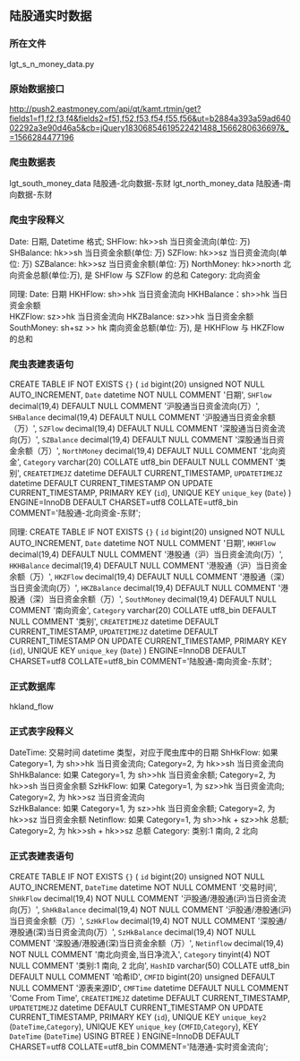 ## 陆股通实时数据 
### 所在文件 
lgt_s_n_money_data.py 
### 原始数据接口
http://push2.eastmoney.com/api/qt/kamt.rtmin/get?fields1=f1,f2,f3,f4&fields2=f51,f52,f53,f54,f55,f56&ut=b2884a393a59ad64002292a3e90d46a5&cb=jQuery18306854619522421488_1566280636697&_=1566284477196
### 爬虫数据表
lgt_south_money_data 陆股通-北向数据-东财 
lgt_north_money_data 陆股通-南向数据-东财
### 爬虫字段释义
Date: 日期, Datetime 格式; 
SHFlow: hk>>sh 当日资金流向(单位: 万)
SHBalance: hk>>sh 当日资金余额(单位: 万)
SZFlow: hk>>sz 当日资金流向(单位: 万)
SZBalance: hk>>sz 当日资金余额(单位: 万)
NorthMoney: hk>>north 北向资金总额(单位:万), 是 SHFlow 与 SZFlow 的总和
Category: 北向资金


同理: 
Date: 日期 
HKHFlow: sh>>hk 当日资金流向 
HKHBalance：sh>>hk 当日资金余额  
HKZFlow: sz>>hk 当日资金流向 
HKZBalance: sz>>hk 当日资金余额 
SouthMoney: sh+sz >> hk 南向资金总额(单位: 万), 是 HKHFlow 与 HKZFlow 的总和

### 爬虫表建表语句
CREATE TABLE IF NOT EXISTS `{}` (
  `id` bigint(20) unsigned NOT NULL AUTO_INCREMENT,
  `Date` datetime NOT NULL COMMENT '日期',
  `SHFlow` decimal(19,4) DEFAULT NULL COMMENT '沪股通当日资金流向(万）',
  `SHBalance` decimal(19,4) DEFAULT NULL COMMENT '沪股通当日资金余额（万）',
  `SZFlow` decimal(19,4) DEFAULT NULL COMMENT '深股通当日资金流向(万）',
  `SZBalance` decimal(19,4) DEFAULT NULL COMMENT '深股通当日资金余额（万）',
  `NorthMoney` decimal(19,4) DEFAULT NULL COMMENT '北向资金',
  `Category` varchar(20) COLLATE utf8_bin DEFAULT NULL COMMENT '类别',
  `CREATETIMEJZ` datetime DEFAULT CURRENT_TIMESTAMP,
  `UPDATETIMEJZ` datetime DEFAULT CURRENT_TIMESTAMP ON UPDATE CURRENT_TIMESTAMP,
  PRIMARY KEY (`id`),
  UNIQUE KEY `unique_key` (`Date`)
) ENGINE=InnoDB DEFAULT CHARSET=utf8 COLLATE=utf8_bin COMMENT='陆股通-北向资金-东财'; 

同理: 
CREATE TABLE IF NOT EXISTS `{}` (
  `id` bigint(20) unsigned NOT NULL AUTO_INCREMENT,
  `Date` datetime NOT NULL COMMENT '日期',
  `HKHFlow` decimal(19,4) DEFAULT NULL COMMENT '港股通（沪）当日资金流向(万）',
  `HKHBalance` decimal(19,4) DEFAULT NULL COMMENT '港股通（沪）当日资金余额（万）',
  `HKZFlow` decimal(19,4) DEFAULT NULL COMMENT '港股通（深）当日资金流向(万）',
  `HKZBalance` decimal(19,4) DEFAULT NULL COMMENT '港股通（深）当日资金余额（万）',
  `SouthMoney` decimal(19,4) DEFAULT NULL COMMENT '南向资金',
  `Category` varchar(20) COLLATE utf8_bin DEFAULT NULL COMMENT '类别',
  `CREATETIMEJZ` datetime DEFAULT CURRENT_TIMESTAMP,
  `UPDATETIMEJZ` datetime DEFAULT CURRENT_TIMESTAMP ON UPDATE CURRENT_TIMESTAMP,
  PRIMARY KEY (`id`),
  UNIQUE KEY `unique_key` (`Date`)
) ENGINE=InnoDB DEFAULT CHARSET=utf8 COLLATE=utf8_bin COMMENT='陆股通-南向资金-东财'; 

### 正式数据库 
hkland_flow 

### 正式表字段释义 
DateTime: 交易时间 datetime 类型，对应于爬虫库中的日期 
ShHkFlow: 如果 Category=1, 为 sh>>hk 当日资金流向; Category=2, 为 hk>>sh 当日资金流向 
ShHkBalance: 如果 Category=1, 为 sh>>hk 当日资金余额; Category=2, 为 hk>>sh 当日资金余额
SzHkFlow: 如果 Category=1, 为 sz>>hk 当日资金流向; Category=2, 为 hk>>sz 当日资金流向  
SzHkBalance: 如果 Category=1, 为 sz>>hk 当日资金余额; Category=2, 为 hk>>sz 当日资金余额 
Netinflow: 如果 Category=1, 为 sh>>hk + sz>>hk 总额; Category=2, 为 hk>>sh + hk>>sz 总额
Category: 类别:1 南向, 2 北向


### 正式表建表语句 
CREATE TABLE IF NOT EXISTS `{}` (
  `id` bigint(20) unsigned NOT NULL AUTO_INCREMENT,
  `DateTime` datetime NOT NULL COMMENT '交易时间',
  `ShHkFlow` decimal(19,4) NOT NULL COMMENT '沪股通/港股通(沪)当日资金流向(万）',
  `ShHkBalance` decimal(19,4) NOT NULL COMMENT '沪股通/港股通(沪)当日资金余额（万）',
  `SzHkFlow` decimal(19,4) NOT NULL COMMENT '深股通/港股通(深)当日资金流向(万）',
  `SzHkBalance` decimal(19,4) NOT NULL COMMENT '深股通/港股通(深)当日资金余额（万）',
  `Netinflow` decimal(19,4) NOT NULL COMMENT '南北向资金,当日净流入',
  `Category` tinyint(4) NOT NULL COMMENT '类别:1 南向, 2 北向',
  `HashID` varchar(50) COLLATE utf8_bin DEFAULT NULL COMMENT '哈希ID',
  `CMFID` bigint(20) unsigned DEFAULT NULL COMMENT '源表来源ID',
  `CMFTime` datetime DEFAULT NULL COMMENT 'Come From Time',
  `CREATETIMEJZ` datetime DEFAULT CURRENT_TIMESTAMP,
  `UPDATETIMEJZ` datetime DEFAULT CURRENT_TIMESTAMP ON UPDATE CURRENT_TIMESTAMP,
  PRIMARY KEY (`id`),
  UNIQUE KEY `unique_key2` (`DateTime`,`Category`),
  UNIQUE KEY `unique_key` (`CMFID`,`Category`),
  KEY `DateTime` (`DateTime`) USING BTREE
) ENGINE=InnoDB DEFAULT CHARSET=utf8 COLLATE=utf8_bin COMMENT='陆港通-实时资金流向';


